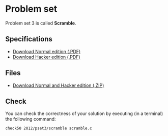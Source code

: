# Problem set

Problem set 3 is called **Scramble**.

## Specifications

* [Download Normal edition (.PDF)](pset3.pdf)
* [Download Hacker edition (.PDF)](hacker3.pdf)

## Files

* [Download Normal and Hacker edition (.ZIP)](pset3.zip)

## Check

You can check the correctness of your solution by executing (in a terminal) the following command:

	check50 2012/pset3/scramble scramble.c